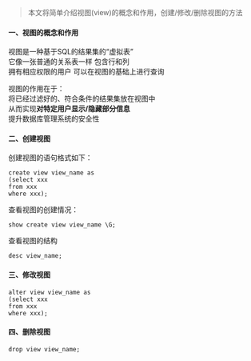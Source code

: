 > 本文将简单介绍视图(view)的概念和作用，创建/修改/删除视图的方法  

#### 一、视图的概念和作用  
视图是一种基于SQL的结果集的“虚拟表”  
它像一张普通的关系表一样 包含行和列  
拥有相应权限的用户 可以在视图的基础上进行查询  

视图的作用在于：  
将已经过滤好的、符合条件的结果集放在视图中  
从而实现**对特定用户显示/隐藏部分信息**  
提升数据库管理系统的安全性  

#### 二、创建视图  
创建视图的语句格式如下：  
```
create view view_name as
(select xxx
from xxx
where xxx);
```
查看视图的创建情况：  
```
show create view view_name \G;
```
查看视图的结构  
```
desc view_name;
```

#### 三、修改视图  
```
alter view view_name as
(select xxx
from xxx
where xxx);
```

#### 四、删除视图  
```
drop view view_name;
```

